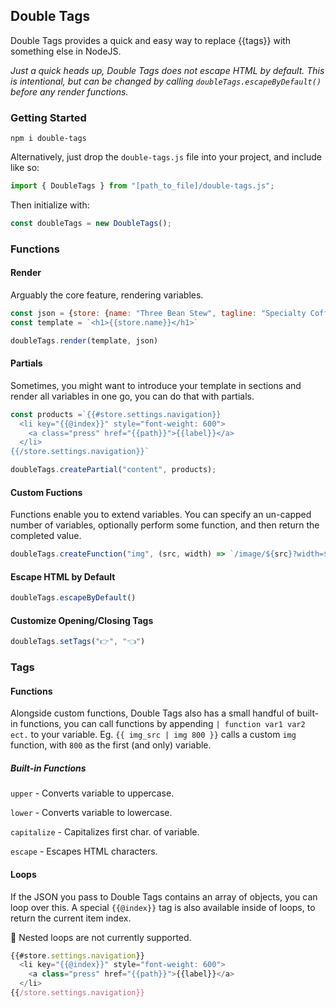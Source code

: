## Double Tags
Double Tags provides a quick and easy way to replace {{tags}} with something else in NodeJS.

*Just a quick heads up, Double Tags does not escape HTML by default. This is intentional, but can be changed by calling `doubleTags.escapeByDefault()` before any render functions.*

### Getting Started
````ssh
npm i double-tags
````

Alternatively, just drop the `double-tags.js` file into your project, and include like so:
````js
import { DoubleTags } from "[path_to_file]/double-tags.js";
````

Then initialize with:
````js
const doubleTags = new DoubleTags();
````

### Functions
#### Render
Arguably the core feature, rendering variables.

````js
const json = {store: {name: "Three Bean Stew", tagline: "Specialty Coffee"}}
const template = `<h1>{{store.name}}</h1>`

doubleTags.render(template, json)
````

#### Partials
Sometimes, you might want to introduce your template in sections and render all variables in one go, you can do that with partials.
````js
const products =`{{#store.settings.navigation}}
  <li key="{{@index}}" style="font-weight: 600">
    <a class="press" href="{{path}}">{{label}}</a>
  </li>
{{/store.settings.navigation}}`

doubleTags.createPartial("content", products);
````

#### Custom Fuctions
Functions enable you to extend variables. You can specify an un-capped number of variables, optionally perform some function, and then return the completed value.
````js
doubleTags.createFunction("img", (src, width) => `/image/${src}?width=${width}`);
````

#### Escape HTML by Default
````js
doubleTags.escapeByDefault()
````

#### Customize Opening/Closing Tags
````js
doubleTags.setTags("👉", "👈")
````

### Tags

#### Functions
Alongside custom functions, Double Tags also has a small handful of built-in functions, you can call functions by appending `| function var1 var2 ect.` to your variable. Eg. `{{ img_src | img 800 }}` calls a custom `img` function, with `800` as the first (and only) variable.

##### Built-in Functions
`upper` - Converts variable to uppercase.

`lower` - Converts variable to lowercase.

`capitalize` - Capitalizes first char. of variable.

`escape` - Escapes HTML characters.

#### Loops
If the JSON you pass to Double Tags contains an array of objects, you can loop over this. A special `{{@index}}` tag is also available inside of loops, to return the current item index.

🙋 Nested loops are not currently supported.

````js
{{#store.settings.navigation}}
  <li key="{{@index}}" style="font-weight: 600">
    <a class="press" href="{{path}}">{{label}}</a>
  </li>
{{/store.settings.navigation}}
````
